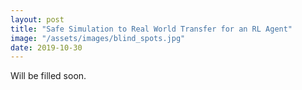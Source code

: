 ```yaml
---
layout: post
title: "Safe Simulation to Real World Transfer for an RL Agent"
image: "/assets/images/blind_spots.jpg"
date: 2019-10-30
---
```


Will be filled soon.